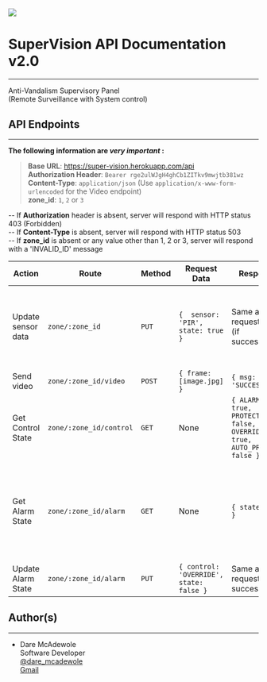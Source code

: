# ![](https://super-vision.netlify.com/favicon.ico)
# SuperVision API Documentation v2.0
----

Anti-Vandalism Supervisory Panel  
(Remote Surveillance with System control)  

## API Endpoints
***
**The following information are *very important* :**
>**Base URL**: https://super-vision.herokuapp.com/api  
**Authorization Header**: `Bearer rge2ulWJgH4ghCb1ZITkv9mwjtb381wz`  
**Content-Type**: `application/json` (Use `application/x-www-form-urlencoded` for the Video endpoint)  
**zone_id**: `1`, `2` or `3`  

>
-- If **Authorization** header is absent, server will respond with HTTP status 403 (Forbidden)  
-- If **Content-Type** is absent, server will respond with HTTP status 503  
-- If **zone_id** is absent or any value other than 1, 2 or 3, server will respond with a 'INVALID_ID' message  

| Action | Route | Method | Request Data | Response | Note(s) |
| --- | --- | --- | --- | --- | --- |
|Update sensor data | `zone/:zone_id` | `PUT` | ```{  sensor: 'PIR',  state: true  }``` | Same as request data (if successful) | `sensor` can be **PIR**, **DOPPLER** or **INTRUSION** and `state` can be **`true`** or **`false`**
|Send video | `zone/:zone_id/video` | `POST` | ```{ frame: [image.jpg] }``` | ```{ msg: 'SUCCESS' }``` | None |
| Get Control State | `zone/:zone_id/control` | `GET` | None | ```{ ALARM: true, PROTECT_ZONE: false, OVERRIDE: true, AUTO_PROTECT: false }``` | None |
| Get Alarm State | `zone/:zone_id/alarm` | `GET` | None | ```{ state: true }``` | `state` specifies if the sound alarm button has been pressed, `true` if so and vice-versa |
| Update Alarm State | `zone/:zone_id/alarm` | `PUT` | ```{ control: 'OVERRIDE', state: false }``` | Same as request (if successful) | Use this to reset the alarm state |


## Author(s)
----  

- Dare McAdewole  
Software Developer  
[@dare_mcadewole](https://twitter.com/@dare_mcadewole)  
[Gmail](mailto:dare.dev.adewole@gmail.com)

